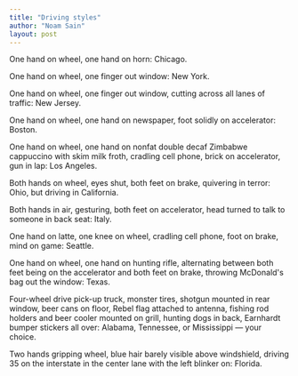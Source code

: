 ```yaml
---
title: "Driving styles"
author: "Noam Sain"
layout: post
---
```


One hand on wheel, one hand on horn: Chicago.

One hand on wheel, one finger out window: New York.

One hand on wheel, one finger out window, cutting across all lanes of traffic: New Jersey.

One hand on wheel, one hand on newspaper, foot solidly on accelerator: Boston.

One hand on wheel, one hand on nonfat double decaf Zimbabwe cappuccino with skim milk froth, cradling cell phone, brick on accelerator, gun in lap: Los Angeles.

Both hands on wheel, eyes shut, both feet on brake, quivering in terror: Ohio, but driving in California.

Both hands in air, gesturing, both feet on accelerator, head turned to talk to someone in back seat: Italy.

One hand on latte, one knee on wheel, cradling cell phone, foot on brake, mind on game: Seattle.

One hand on wheel, one hand on hunting rifle, alternating between both feet being on the accelerator and both feet on brake, throwing McDonald's bag out the window: Texas.

Four-wheel drive pick-up truck, monster tires, shotgun mounted in rear window, beer cans on floor, Rebel flag attached to antenna, fishing rod holders and beer cooler mounted on grill, hunting dogs in back, Earnhardt bumper stickers all over: Alabama, Tennessee, or Mississippi — your choice.

Two hands gripping wheel, blue hair barely visible above windshield, driving 35 on the interstate in the center lane with the left blinker on: Florida.